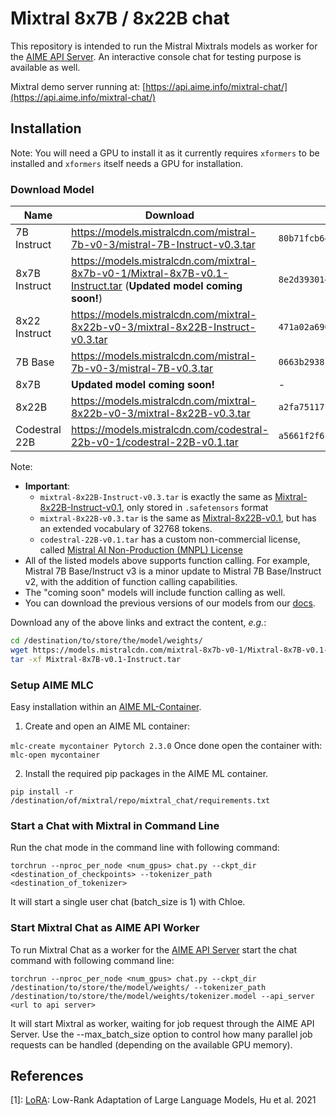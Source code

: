 # Mixtral 8x7B / 8x22B chat

This repository is intended to run the Mistral Mixtrals models as worker for the [AIME API Server](https://github.com/aime-team/aime-api-server). An interactive console chat for testing purpose is available as well.

Mixtral demo server running at: [https://api.aime.info/mixtral-chat/](https://api.aime.info/mixtral-chat/)

## Installation

Note: You will need a GPU to install it as it currently requires `xformers` to be installed and `xformers` itself needs a GPU for installation.

### Download Model

| Name        | Download | md5sum |
|-------------|-------|-------|
| 7B Instruct | https://models.mistralcdn.com/mistral-7b-v0-3/mistral-7B-Instruct-v0.3.tar | `80b71fcb6416085bcb4efad86dfb4d52` |
| 8x7B Instruct | https://models.mistralcdn.com/mixtral-8x7b-v0-1/Mixtral-8x7B-v0.1-Instruct.tar (**Updated model coming soon!**) | `8e2d3930145dc43d3084396f49d38a3f` |
| 8x22 Instruct | https://models.mistralcdn.com/mixtral-8x22b-v0-3/mixtral-8x22B-Instruct-v0.3.tar | `471a02a6902706a2f1e44a693813855b` |
| 7B Base | https://models.mistralcdn.com/mistral-7b-v0-3/mistral-7B-v0.3.tar | `0663b293810d7571dad25dae2f2a5806` |
| 8x7B |     **Updated model coming soon!**       | - |
| 8x22B | https://models.mistralcdn.com/mixtral-8x22b-v0-3/mixtral-8x22B-v0.3.tar | `a2fa75117174f87d1197e3a4eb50371a` |
| Codestral 22B | https://models.mistralcdn.com/codestral-22b-v0-1/codestral-22B-v0.1.tar | `a5661f2f6c6ee4d6820a2f68db934c5d` |

Note: 
- **Important**:
  - `mixtral-8x22B-Instruct-v0.3.tar` is exactly the same as [Mixtral-8x22B-Instruct-v0.1](https://huggingface.co/mistralai/Mixtral-8x22B-Instruct-v0.1), only stored in `.safetensors` format
  - `mixtral-8x22B-v0.3.tar` is the same as [Mixtral-8x22B-v0.1](https://huggingface.co/mistralai/Mixtral-8x22B-v0.1), but has an extended vocabulary of 32768 tokens.
  - `codestral-22B-v0.1.tar` has a custom non-commercial license, called [Mistral AI Non-Production (MNPL) License](https://mistral.ai/licenses/MNPL-0.1.md)
- All of the listed models above supports function calling. For example, Mistral 7B Base/Instruct v3 is a minor update to Mistral 7B Base/Instruct v2,  with the addition of function calling capabilities. 
- The "coming soon" models will include function calling as well. 
- You can download the previous versions of our models from our [docs](https://docs.mistral.ai/getting-started/open_weight_models/#downloading).


Download any of the above links and extract the content, *e.g.*:

```sh
cd /destination/to/store/the/model/weights/
wget https://models.mistralcdn.com/mixtral-8x7b-v0-1/Mixtral-8x7B-v0.1-Instruct.tar
tar -xf Mixtral-8x7B-v0.1-Instruct.tar
```

### Setup AIME MLC

Easy installation within an [AIME ML-Container](https://github.com/aime-team/aime-ml-containers).

1. Create and open an AIME ML container:

```mlc-create mycontainer Pytorch 2.3.0```
Once done open the container with:
```mlc-open mycontainer```

2. Install the required pip packages in the AIME ML container.

```
pip install -r /destination/of/mixtral/repo/mixtral_chat/requirements.txt
```

### Start a Chat with Mixtral in Command Line

Run the chat mode in the command line with following command:
```
torchrun --nproc_per_node <num_gpus> chat.py --ckpt_dir <destination_of_checkpoints> --tokenizer_path <destination_of_tokenizer>
```
It will start a single user chat (batch_size is 1) with Chloe.

### Start Mixtral Chat as AIME API Worker

To run Mixtral Chat as a worker for the [AIME API Server](https://github.com/aime-team/aime-api-server) start the chat command with following command line:

```
torchrun --nproc_per_node <num_gpus> chat.py --ckpt_dir /destination/to/store/the/model/weights/ --tokenizer_path /destination/to/store/the/model/weights/tokenizer.model --api_server <url to api server>
```
It will start Mixtral as worker, waiting for job request through the AIME API Server. Use the --max_batch_size option to control how many parallel job requests can be handled (depending on the available GPU memory). 


## References

[1]: [LoRA](https://arxiv.org/abs/2106.09685): Low-Rank Adaptation of Large Language Models, Hu et al. 2021
